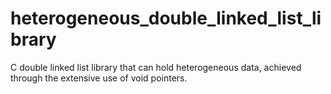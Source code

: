 # heterogeneous_double_linked_list_library
C double linked list library that can hold heterogeneous data, achieved through the extensive use of void pointers.
